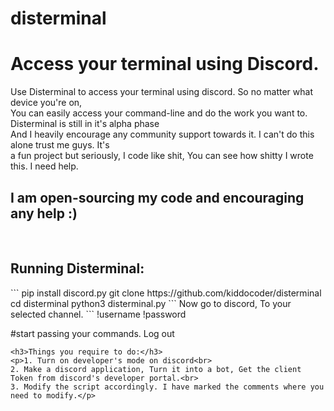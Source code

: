 # disterminal
<h1>Access your terminal using Discord.</h1>
<p>Use Disterminal to access your terminal using discord. So no matter what device you're on,<br>
You can easily access your command-line and do the work you want to. Disterminal is still in it's alpha phase<br>
And I heavily encourage any community support towards it. I can't do this alone trust me guys. It's<br>
a fun project but seriously, I code like shit, You can see how shitty I wrote this. I need help.
</p>

<h2>I am open-sourcing my code and encouraging any help :)</h2>
<br>
<h2>Running Disterminal:</h2>
```
pip install discord.py
git clone https://github.com/kiddocoder/disterminal
cd disterminal
python3 disterminal.py
```
Now go to discord, To your selected channel.
```
!username
!password

#start passing your commands.
Log out
```
<h3>Things you require to do:</h3>
<p>1. Turn on developer's mode on discord<br>
2. Make a discord application, Turn it into a bot, Get the client Token from discord's developer portal.<br>
3. Modify the script accordingly. I have marked the comments where you need to modify.</p>
